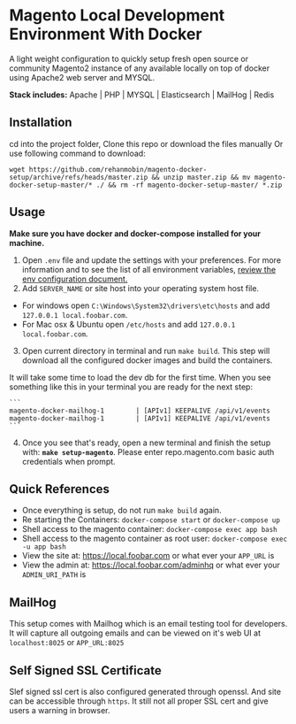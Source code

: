 # Magento Local Development Environment With Docker

A light weight configuration to quickly setup fresh open source or community Magento2 instance of any available locally on top of docker using Apache2 web server and MYSQL. 

**Stack includes:**
 Apache | PHP | MYSQL | Elasticsearch | MailHog | Redis

 ## Installation

 cd into the project folder, Clone this repo or download the files manually Or use following command to download:
 ```
wget https://github.com/rehanmobin/magento-docker-setup/archive/refs/heads/master.zip && unzip master.zip && mv magento-docker-setup-master/* ./ && rm -rf magento-docker-setup-master/ *.zip
```
 
## Usage
**Make sure you have docker and docker-compose installed for your machine.**

1. Open `.env` file and update the settings with your preferences. For more information and to see the list of all environment variables, [review the env configuration document.](docker/doc/env-configurations.md)
2. Add `SERVER_NAME` or site host into your operating system host file.
  - For windows open `C:\Windows\System32\drivers\etc\hosts` and 
   add `127.0.0.1 local.foobar.com`.
  - For Mac osx & Ubuntu open `/etc/hosts` and add `127.0.0.1 local.foobar.com`.
3. Open current directory in terminal and run `make build`. This step will download all the configured docker images and build the containers.

  It will take some time to load the dev db for the first time. When you see something like this in your terminal you are ready for the next step:

    ```
    magento-docker-mailhog-1        | [APIv1] KEEPALIVE /api/v1/events
    magento-docker-mailhog-1        | [APIv1] KEEPALIVE /api/v1/events
    ```
  4. Once you see that's ready, open a new terminal and finish the setup with: **`make setup-magento`**. Please enter repo.magento.com basic auth credentials when prompt.



## Quick References

- Once everything is setup, do not run `make build` again.
- Re starting the Containers: `docker-compose start` or `docker-compose up`
- Shell access to the magento container: `docker-compose exec app bash` 
- Shell access to the magento container as root user: `docker-compose exec -u app bash` 
- View the site at: https://local.foobar.com or what ever your `APP_URL` is 
- View the admin at: https://local.foobar.com/adminhq or what ever your `ADMIN_URI_PATH` is

## MailHog

This setup comes with Mailhog which is an email testing tool for developers. It will capture all outgoing emails and can be viewed on it's web UI at `localhost:8025` or `APP_URL:8025`

## Self Signed SSL Certificate
Slef signed ssl cert is also configured generated through openssl. And site can be accessible through `https`. It still not all proper SSL cert and give users a warning in browser.
